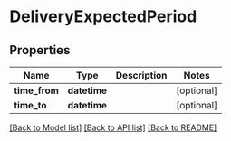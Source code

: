 # DeliveryExpectedPeriod

## Properties
Name | Type | Description | Notes
------------ | ------------- | ------------- | -------------
**time_from** | **datetime** |  | [optional] 
**time_to** | **datetime** |  | [optional] 

[[Back to Model list]](../README.md#documentation-for-models) [[Back to API list]](../README.md#documentation-for-api-endpoints) [[Back to README]](../README.md)

